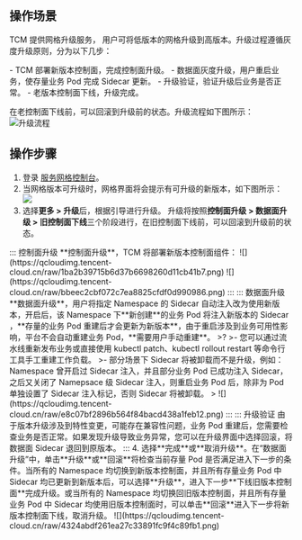 ## 操作场景
TCM 提供网格升级服务， 用户可将低版本的网格升级到高版本。升级过程遵循灰度升级原则，分为以下几步：

<dx-steps>
- TCM 部署新版本控制面，完成控制面升级。
- 数据面灰度升级，用户重启业务，使存量业务 Pod 完成 Sidecar 更新。
- 升级验证，验证升级后业务是否正常。
- 老版本控制面下线，升级完成。
</dx-steps>

在老控制面下线前，可以回滚到升级前的状态。升级流程如下图所示：
![升级流程](https://main.qcloudimg.com/raw/c31f033b73c16807336ca7261423ba40.svg)


## 操作步骤
1. 登录 [服务网格控制台](https://console.cloud.tencent.com/tke2/mesh)。
2. 当网格版本可升级时，网格界面将会提示有可升级的新版本，如下图所示：
![](https://qcloudimg.tencent-cloud.cn/raw/5d206f5ddf790295d93a5a6fb877df1f.png)
3. 选择**更多 > 升级**后，根据引导进行升级。
   升级将按照**控制面升级 > 数据面升级 > 旧控制面下线**三个阶段进行，在旧控制面下线前，可以回滚到升级前的状态。
<dx-tabs>
::: 控制面升级
**控制面升级**，TCM 将部署新版本控制面组件：
![](https://qcloudimg.tencent-cloud.cn/raw/1ba2b39715b6d37b6698260d11cb41b7.png)
![](https://qcloudimg.tencent-cloud.cn/raw/bbeec2cbf072c7ea8825cfdf0d990986.png)
:::
::: 数据面升级
**数据面升级**，用户将指定 Namespace 的 Sidecar 自动注入改为使用新版本，开启后，该 Namespace 下**新创建**的业务 Pod 将注入新版本的 Sidecar ，**存量的业务 Pod 重建后才会更新为新版本**，由于重启涉及到业务可用性影响，平台不会自动重建业务 Pod，**需要用户手动重建**。
>?
>- 您可以通过流水线重新发布业务或直接使用 kubectl patch、kubectl rollout restart 等命令行工具手工重建工作负载。
>- 部分场景下 Sidecar 将被卸载而不是升级，例如：Namespace 曾开启过 Sidecar 注入，并且部分业务 Pod 已成功注入 Sidecar，之后又关闭了 Namepsace 级 Sidecar 注入，则重启业务 Pod 后，除非为 Pod 单独设置了 Sidecar 注入标记，否则 Sidecar 将被卸载。
>
![](https://qcloudimg.tencent-cloud.cn/raw/e8c07bf2896b564f84bacd438a1feb12.png)
:::
::: 升级验证
由于版本升级涉及到特性变更，可能存在兼容性问题，业务 Pod 重建后，您需要检查业务是否正常。如果发现升级导致业务异常，您可以在升级界面中选择回滚，将数据面 Sidecar 退回到原版本。
:::
</dx-tabs>
4. 选择**完成**或**取消升级**。在“数据面升级”中，单击**升级**或**回滚**将检查当前存量 Pod 是否满足进入下一步的条件。当所有的 Namespace 均切换到新版本控制面，并且所有存量业务 Pod 中 Sidecar 均已更新到新版本后，可以选择**升级**，进入下一步**下线旧版本控制面**完成升级。或当所有的 Namespace 均切换回旧版本控制面，并且所有存量业务 Pod 中 Sidecar 均使用旧版本控制面时，可以单击**回滚**进入下一步将新版本控制面下线，取消升级。
![](https://qcloudimg.tencent-cloud.cn/raw/4324abdf261ea27c33891fc9f4c89fb1.png)
